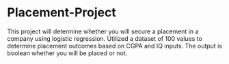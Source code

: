 # Placement-Project
This project will determine whether you will secure a placement in a company using logistic regression.
Utilized a dataset of 100 values to determine placement outcomes based on CGPA and IQ inputs.
The output is boolean whether you will be placed or not.
